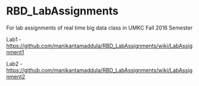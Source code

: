 # RBD_LabAssignments
For lab assignments of real time big data class in UMKC Fall 2016 Semester

Lab1 - https://github.com/manikantamaddula/RBD_LabAssignments/wiki/LabAssignment1

Lab2 - https://github.com/manikantamaddula/RBD_LabAssignments/wiki/LabAssignment2
